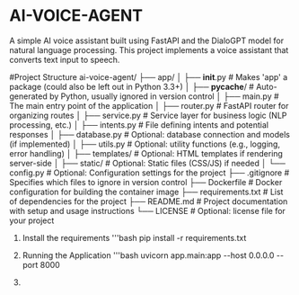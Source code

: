 # AI-VOICE-AGENT
A simple AI voice assistant built using FastAPI and the DialoGPT model for natural language processing. This project implements a voice assistant that converts text input to speech.  

#Project Structure
ai-voice-agent/
├── app/
│   ├── __init__.py             # Makes 'app' a package (could also be left out in Python 3.3+)
│   ├── __pycache__/            # Auto-generated by Python, usually ignored in version control
│   ├── main.py                  # The main entry point of the application
│   ├── router.py                # FastAPI router for organizing routes
│   ├── service.py               # Service layer for business logic (NLP processing, etc.)
│   ├── intents.py               # File defining intents and potential responses
│   ├── database.py              # Optional: database connection and models (if implemented)
│   ├── utils.py                 # Optional: utility functions (e.g., logging, error handling)
│   ├── templates/               # Optional: HTML templates if rendering server-side
│   ├── static/                  # Optional: Static files (CSS/JS) if needed
│   └── config.py                # Optional: Configuration settings for the project
├── .gitignore                   # Specifies which files to ignore in version control
├── Dockerfile                   # Docker configuration for building the container image
├── requirements.txt             # List of dependencies for the project
├── README.md                    # Project documentation with setup and usage instructions
└── LICENSE                      # Optional: license file for your project

1. Install the requirements
   '''bash
   pip install -r requirements.txt

2. Running the Application
   '''bash
   uvicorn app.main:app --host 0.0.0.0 --port 8000

3. 
